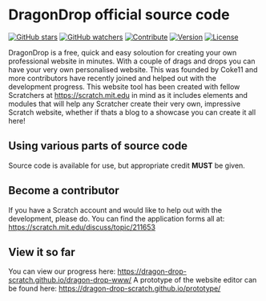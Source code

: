 # DragonDrop official source code
[![GitHub stars](https://img.shields.io/badge/star-dragon--drop--www-green.svg)](https://github.com/dragon-drop-scratch/dragon-drop-www/stargazers)
[![GitHub watchers](https://img.shields.io/badge/fork-dragon--drop--www-red.svg)](https://github.com/dragon-drop-scratch/dragon-drop-www/graphs/contributors#fork-destination-box)
[![Contribute](https://img.shields.io/badge/contribute-dragon--drop--www-00AAAA.svg)](https://scratch.mit.edu/discuss/topic/211653)
[![Version](https://img.shields.io/badge/version-0.1.3--alpha.patch3-blue.svg)](https://github.com/dragon-drop-scratch/dragon-drop-www/releases/tag/0.1.3-alpha.patch3)
[![License](https://img.shields.io/badge/license-MIT-AA00AA.svg)](https://github.com/dragon-drop-scratch/dragon-drop-www/blob/gh-pages/node_modules/balanced-match/LICENSE.md)

DragonDrop is a free, quick and easy soloution for creating your own professional website in minutes. With a couple of drags and drops you can have your very own personalised website. This was founded by Coke11 and more contributors have recently joined and helped out with the development progress. This website tool has been created with fellow Scratchers at https://scratch.mit.edu in mind as it includes elements and modules that will help any Scratcher create their very own, impressive Scratch website, whether if thats a blog to a showcase you can create it all here!

## Using various parts of source code
Source code is available for use, but appropriate credit <b>MUST</b> be given.

## Become a contributor
If you have a Scratch account and would like to help out with the development, please do. You can find the application forms all at: https://scratch.mit.edu/discuss/topic/211653

## View it so far
You can view our progress here: https://dragon-drop-scratch.github.io/dragon-drop-www/
A prototype of the website editor can be found here: https://dragon-drop-scratch.github.io/prototype/
